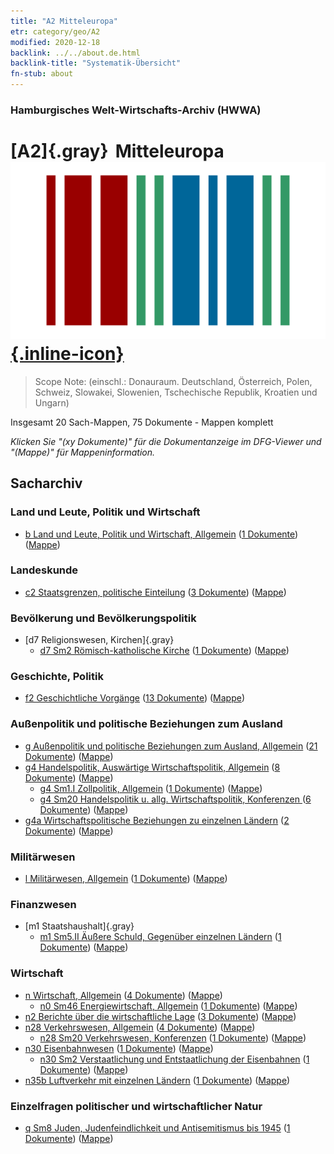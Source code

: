 ```yaml
---
title: "A2 Mitteleuropa"
etr: category/geo/A2
modified: 2020-12-18
backlink: ../../about.de.html
backlink-title: "Systematik-Übersicht"
fn-stub: about
---
```


### Hamburgisches Welt-Wirtschafts-Archiv (HWWA)
# [A2]{.gray}&#8201; Mitteleuropa&#160; [![Wikidata item](/images/Wikidata-logo.svg){.inline-icon}](http://www.wikidata.org/entity/Q27509)


> Scope Note: (einschl.: Donauraum. Deutschland, Österreich, Polen, Schweiz, Slowakei, Slowenien, Tschechische Republik, Kroatien und Ungarn)



Insgesamt 20 Sach-Mappen, 75 Dokumente - Mappen komplett

_Klicken Sie "(xy Dokumente)" für die Dokumentanzeige im DFG-Viewer und "(Mappe)" für Mappeninformation._

## Sacharchiv




### Land und Leute, Politik und Wirtschaft

- [b Land und Leute, Politik und Wirtschaft, Allgemein](../../../subject/about.de.html#b) (<a href="https://dfg-viewer.de/show/?tx_dlf[id]=https://pm20.zbw.eu/mets/sh/1408xx/140895/1441xx/144196/public.mets.de.xml" target="_blank">1 Dokumente</a>) ([Mappe](http://purl.org/pressemappe20/folder/sh/140895,144196))

### Landeskunde

- [c2 Staatsgrenzen, politische Einteilung](../../../subject/about.de.html#c2) (<a href="https://dfg-viewer.de/show/?tx_dlf[id]=https://pm20.zbw.eu/mets/sh/1408xx/140895/1442xx/144202/public.mets.de.xml" target="_blank">3 Dokumente</a>) ([Mappe](http://purl.org/pressemappe20/folder/sh/140895,144202))

### Bevölkerung und Bevölkerungspolitik

- [d7 Religionswesen, Kirchen]{.gray}
  - [d7 Sm2 Römisch-katholische Kirche](../../../subject/about.de.html#d7_Sm2) (<a href="https://dfg-viewer.de/show/?tx_dlf[id]=https://pm20.zbw.eu/mets/sh/1408xx/140895/1442xx/144243/public.mets.de.xml" target="_blank">1 Dokumente</a>) ([Mappe](http://purl.org/pressemappe20/folder/sh/140895,144243))

### Geschichte, Politik

- [f2 Geschichtliche Vorgänge](../../../subject/about.de.html#f2) (<a href="https://dfg-viewer.de/show/?tx_dlf[id]=https://pm20.zbw.eu/mets/sh/1408xx/140895/1442xx/144286/public.mets.de.xml" target="_blank">13 Dokumente</a>) ([Mappe](http://purl.org/pressemappe20/folder/sh/140895,144286))

### Außenpolitik und politische Beziehungen zum Ausland

- [g Außenpolitik und politische Beziehungen zum Ausland, Allgemein](../../../subject/about.de.html#g) (<a href="https://dfg-viewer.de/show/?tx_dlf[id]=https://pm20.zbw.eu/mets/sh/1408xx/140895/1444xx/144451/public.mets.de.xml" target="_blank">21 Dokumente</a>) ([Mappe](http://purl.org/pressemappe20/folder/sh/140895,144451))
- [g4 Handelspolitik, Auswärtige Wirtschaftspolitik, Allgemein](../../../subject/about.de.html#g4) (<a href="https://dfg-viewer.de/show/?tx_dlf[id]=https://pm20.zbw.eu/mets/sh/1408xx/140895/1444xx/144470/public.mets.de.xml" target="_blank">8 Dokumente</a>) ([Mappe](http://purl.org/pressemappe20/folder/sh/140895,144470))
  - [g4 Sm1.I Zollpolitik, Allgemein](../../../subject/about.de.html#g4_Sm1.I) (<a href="https://dfg-viewer.de/show/?tx_dlf[id]=https://pm20.zbw.eu/mets/sh/1408xx/140895/1444xx/144471/public.mets.de.xml" target="_blank">1 Dokumente</a>) ([Mappe](http://purl.org/pressemappe20/folder/sh/140895,144471))
  - [g4 Sm20 Handelspolitik u. allg. Wirtschaftspolitik, Konferenzen ](../../../subject/about.de.html#g4_Sm20) (<a href="https://dfg-viewer.de/show/?tx_dlf[id]=https://pm20.zbw.eu/mets/sh/1408xx/140895/1503xx/150373/public.mets.de.xml" target="_blank">6 Dokumente</a>) ([Mappe](http://purl.org/pressemappe20/folder/sh/140895,150373))
- [g4a Wirtschaftspolitische Beziehungen zu einzelnen Ländern](../../../subject/about.de.html#g4a) (<a href="https://dfg-viewer.de/show/?tx_dlf[id]=https://pm20.zbw.eu/mets/sh/1408xx/140895/1445xx/144531/public.mets.de.xml" target="_blank">2 Dokumente</a>) ([Mappe](http://purl.org/pressemappe20/folder/sh/140895,144531))

### Militärwesen

- [l Militärwesen, Allgemein](../../../subject/about.de.html#l) (<a href="https://dfg-viewer.de/show/?tx_dlf[id]=https://pm20.zbw.eu/mets/sh/1408xx/140895/1447xx/144762/public.mets.de.xml" target="_blank">1 Dokumente</a>) ([Mappe](http://purl.org/pressemappe20/folder/sh/140895,144762))

### Finanzwesen

- [m1 Staatshaushalt]{.gray}
  - [m1 Sm5.II Äußere Schuld, Gegenüber einzelnen Ländern](../../../subject/about.de.html#m1_Sm5.II) (<a href="https://dfg-viewer.de/show/?tx_dlf[id]=https://pm20.zbw.eu/mets/sh/1408xx/140895/1448xx/144819/public.mets.de.xml" target="_blank">1 Dokumente</a>) ([Mappe](http://purl.org/pressemappe20/folder/sh/140895,144819))

### Wirtschaft

- [n Wirtschaft, Allgemein](../../../subject/about.de.html#n) (<a href="https://dfg-viewer.de/show/?tx_dlf[id]=https://pm20.zbw.eu/mets/sh/1408xx/140895/1449xx/144930/public.mets.de.xml" target="_blank">4 Dokumente</a>) ([Mappe](http://purl.org/pressemappe20/folder/sh/140895,144930))
  - [n0 Sm46 Energiewirtschaft, Allgemein](../../../subject/about.de.html#n0_Sm46) (<a href="https://dfg-viewer.de/show/?tx_dlf[id]=https://pm20.zbw.eu/mets/sh/1408xx/140895/1458xx/145852/public.mets.de.xml" target="_blank">1 Dokumente</a>) ([Mappe](http://purl.org/pressemappe20/folder/sh/140895,145852))
- [n2 Berichte über die wirtschaftliche Lage](../../../subject/about.de.html#n2) (<a href="https://dfg-viewer.de/show/?tx_dlf[id]=https://pm20.zbw.eu/mets/sh/1408xx/140895/1449xx/144972/public.mets.de.xml" target="_blank">3 Dokumente</a>) ([Mappe](http://purl.org/pressemappe20/folder/sh/140895,144972))
- [n28 Verkehrswesen, Allgemein](../../../subject/about.de.html#n28) (<a href="https://dfg-viewer.de/show/?tx_dlf[id]=https://pm20.zbw.eu/mets/sh/1408xx/140895/1455xx/145509/public.mets.de.xml" target="_blank">4 Dokumente</a>) ([Mappe](http://purl.org/pressemappe20/folder/sh/140895,145509))
  - [n28 Sm20 Verkehrswesen, Konferenzen](../../../subject/about.de.html#n28_Sm20) (<a href="https://dfg-viewer.de/show/?tx_dlf[id]=https://pm20.zbw.eu/mets/sh/1408xx/140895/1505xx/150580/public.mets.de.xml" target="_blank">1 Dokumente</a>) ([Mappe](http://purl.org/pressemappe20/folder/sh/140895,150580))
- [n30 Eisenbahnwesen](../../../subject/about.de.html#n30) (<a href="https://dfg-viewer.de/show/?tx_dlf[id]=https://pm20.zbw.eu/mets/sh/1408xx/140895/1455xx/145531/public.mets.de.xml" target="_blank">1 Dokumente</a>) ([Mappe](http://purl.org/pressemappe20/folder/sh/140895,145531))
  - [n30 Sm2 Verstaatlichung und Entstaatlichung der Eisenbahnen](../../../subject/about.de.html#n30_Sm2) (<a href="https://dfg-viewer.de/show/?tx_dlf[id]=https://pm20.zbw.eu/mets/sh/1408xx/140895/1455xx/145533/public.mets.de.xml" target="_blank">1 Dokumente</a>) ([Mappe](http://purl.org/pressemappe20/folder/sh/140895,145533))
- [n35b Luftverkehr mit einzelnen Ländern](../../../subject/about.de.html#n35b) (<a href="https://dfg-viewer.de/show/?tx_dlf[id]=https://pm20.zbw.eu/mets/sh/1408xx/140895/1457xx/145706/public.mets.de.xml" target="_blank">1 Dokumente</a>) ([Mappe](http://purl.org/pressemappe20/folder/sh/140895,145706))

### Einzelfragen politischer und wirtschaftlicher Natur

- [q Sm8 Juden, Judenfeindlichkeit und Antisemitismus bis 1945](../../../subject/about.de.html#q_Sm8) (<a href="https://dfg-viewer.de/show/?tx_dlf[id]=https://pm20.zbw.eu/mets/sh/1408xx/140895/1459xx/145952/public.mets.de.xml" target="_blank">1 Dokumente</a>) ([Mappe](http://purl.org/pressemappe20/folder/sh/140895,145952))


